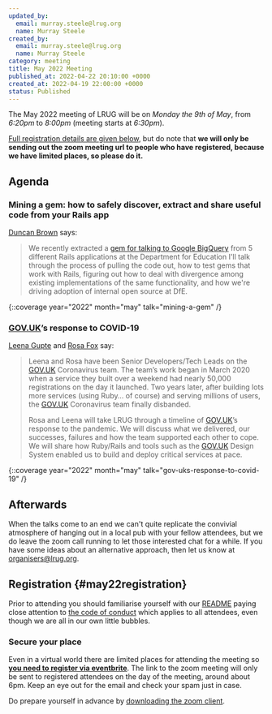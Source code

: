 ```yaml
---
updated_by:
  email: murray.steele@lrug.org
  name: Murray Steele
created_by:
  email: murray.steele@lrug.org
  name: Murray Steele
category: meeting
title: May 2022 Meeting
published_at: 2022-04-22 20:10:00 +0000
created_at: 2022-04-19 22:00:00 +0000
status: Published
---
```


The May 2022 meeting of LRUG will be on *Monday the 9th of May*,
from _6:20pm_ to _8:00pm_ (meeting starts at _6:30pm_).

[Full registration details are given below](#may22registration), but do
note that **we will only be sending out the zoom meeting url to people who
have registered, because we have limited places, so please do it.**

## Agenda

### Mining a gem: how to safely discover, extract and share useful code from your Rails app

[Duncan Brown](https://github.com/duncanjbrown) says:

> We recently extracted a [gem for talking to Google BigQuery](https://github.com/DFE-Digital/dfe-analytics)
> from 5 different Rails applications at the Department for Education
> I'll talk through the process of pulling the code out, how to test gems
> that work with Rails, figuring out how to deal with divergence among
> existing implementations of the same functionality, and how we're
> driving adoption of internal open source at DfE.

{::coverage year="2022" month="may" talk="mining-a-gem" /}

### [GOV.UK][]’s response to COVID-19

[Leena Gupte](https://twitter.com/LeenaG) and [Rosa Fox](https://twitter.com/rosaemerald) say:

> Leena and Rosa have been Senior Developers/Tech Leads on the [GOV.UK][]
> Coronavirus team. The team’s work began in March 2020 when a service
> they built over a weekend had nearly 50,000 registrations on the day it
> launched. Two years later, after building lots more services (using
> Ruby… of course) and serving millions of users, the [GOV.UK][]
> Coronavirus team finally disbanded.
>
> Rosa and Leena will take LRUG through a timeline of [GOV.UK][]’s
> response to the pandemic. We will discuss what we delivered, our
> successes, failures and how the team supported each other to cope. We
> will share how Ruby/Rails and tools such as the [GOV.UK][] Design System
> enabled us to build and deploy critical services at pace.

{::coverage year="2022" month="may" talk="gov-uks-response-to-covid-19" /}

## Afterwards

When the talks come to an end we can't quite replicate the convivial atmosphere of hanging out in a local pub with your fellow attendees, but we do leave the zoom call running to let those interested chat for a while.  If you have some ideas about an alternative approach, then let us know at [organisers@lrug.org](mailto:organisers@lrug.org).

## Registration {#may22registration}

Prior to attending you should familiarise yourself with our
[README](http://readme.lrug.org/) paying close attention to [the code of
conduct](http://readme.lrug.org/#code-of-conduct) which applies to all
attendees, even though we are all in our own little bubbles.

### Secure your place

Even in a virtual world there are limited places for attending the
meeting so **[you need to register via eventbrite][may2022-eventbrite]**.
The link to the zoom meeting will only be sent to registered attendees on
the day of the meeting, around about 6pm. Keep an eye out for the email
and check your spam just in case.

Do prepare yourself in advance by [downloading the zoom
client](https://zoom.us/support/download).

[GOV.UK]: https://gov.uk
[may2022-eventbrite]: https://www.eventbrite.com/e/lrug-may-2022-tickets-323441150187
